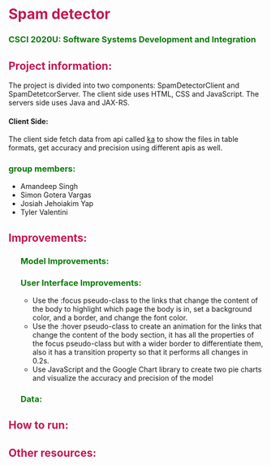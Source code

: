 <h1 style="color: #c2174f">Spam detector </h1>
<h3 style="color: #087a08">CSCI 2020U: Software Systems Development and Integration</h3>

<h2 style="color: #c2174f"> Project information:</h2>
<p>The project is divided into two components:
SpamDetectorClient and SpamDetetcorServer. The client side uses HTML, CSS and JavaScript. 
The servers side uses Java and JAX-RS.</p>
<h4>Client Side:</h4>
<p>The client side
fetch data from api called <a href>ka</a> to show the files in table formats, get accuracy and precision using different apis as well.</p>
<p>
</p>
<h3 style="color: #087a08"> group members:</h3>
<ul>
<li>Amandeep Singh</li>
<li>Simon Gotera Vargas</li>
<li>Josiah Jehoiakim Yap</li>
<li>Tyler Valentini</li>
</ul>

<h2 style="color: #c2174f">Improvements:</h2>
<ol> 
<h3 style="color: #087a08">Model Improvements:</h3>
<h3 style="color: #087a08"> User Interface Improvements:</h3>
  <ul>
    <li>
      <a>Use the :focus pseudo-class to the links that change the content of the body to highlight which page the body is in, 
        set a background color, and a border, and change the font color.   </a>
    </li>
    <li>
      <a>
        Use the :hover pseudo-class to create an animation for the links that change the content of the body section,
        it has all the properties of the focus pseudo-class but with a wider border to differentiate them, also it has a transition property so
        that it performs all changes in 0.2s.
      </a>
    </li>
    <li>
      <a>
        Use JavaScript and the Google Chart library to create two pie charts and visualize the accuracy and precision of the model
      </a>
    </li>
  </ul>
<h3 style="color: #087a08"> Data: </h3>
</ol>
<h2 style="color: #c2174f">How to run:</h2>
<p></p>
<h2 style="color: #c2174f"> Other resources:</h2>
